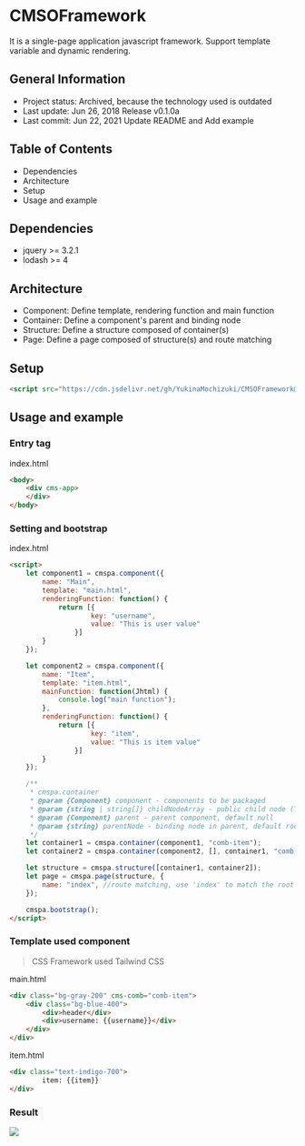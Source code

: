 # CMSOFramework
It is a single-page application javascript framework. Support template variable and dynamic rendering.

## General Information
- Project status: Archived, because the technology used is outdated
- Last update: Jun 26, 2018 Release v0.1.0a
- Last commit: Jun 22, 2021 Update README and Add example

## Table of Contents
- Dependencies
- Architecture
- Setup
- Usage and example


## Dependencies
- jquery >= 3.2.1
- lodash >= 4

## Architecture
- Component: Define template, rendering function and main function
- Container: Define a component's parent and binding node
- Structure: Define a structure composed of container(s)
- Page: Define a page composed of structure(s) and route matching

## Setup

```html
<script src="https://cdn.jsdelivr.net/gh/YukinaMochizuki/CMSOFramework@v0.1.0a/js/src/CmspaJS.main.js"></script>
```

## Usage and example

### Entry tag

index.html
````html
<body>
    <div cms-app>
    </div>
</body>
````

### Setting and bootstrap

index.html
```html
<script>
    let component1 = cmspa.component({
        name: "Main",
        template: "main.html",
        renderingFunction: function() {
            return [{
                    key: "username",
                    value: "This is user value"
                }]
        }
    });

    let component2 = cmspa.component({
        name: "Item",
        template: "item.html",
        mainFunction: function(Jhtml) {
            console.log("main function");
        },
        renderingFunction: function() {
            return [{
                    key: "item",
                    value: "This is item value"
                }]
        }
    });

    /**
     * cmspa.container
     * @param {Component} component - components to be packaged 
     * @param {string | string[]} childNodeArray - public child node (The tag containing cms-comb), default []
     * @param {Component} parent - parent component, default null
     * @param {string} parentNode - binding node in parent, default root in structure
     */
    let container1 = cmspa.container(component1, "comb-item");
    let container2 = cmspa.container(component2, [], container1, "comb-item");

    let structure = cmspa.structure([container1, container2]);
    let page = cmspa.page(structure, {
        name: "index", //route matching, use 'index' to match the root URL
    });

    cmspa.bootstrap();
</script>
```

### Template used component

> CSS Framework used Tailwind CSS

main.html
```html
<div class="bg-gray-200" cms-comb="comb-item">
    <div class="bg-blue-400">
        <div>header</div>
        <div>username: {{username}}</div>
    </div>
</div>
```

item.html
```html
<div class="text-indigo-700">
        item: {{item}}
</div>
```

### Result

![](https://i.imgur.com/x8C77nI.png)

